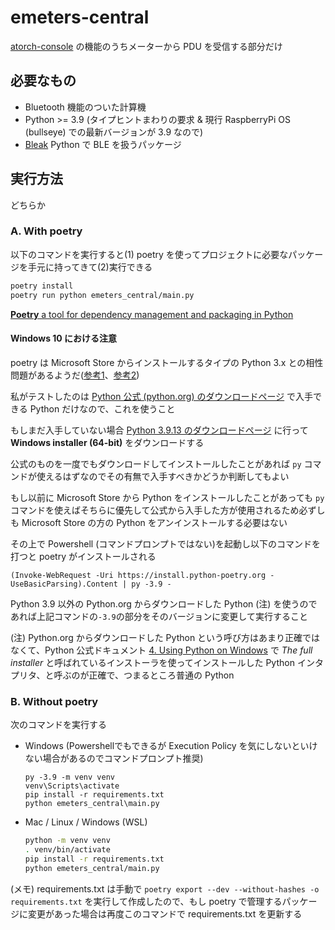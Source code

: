 # emeters-central

[atorch-console](https://github.com/NiceLabs/atorch-console) の機能のうちメーターから PDU を受信する部分だけ

## 必要なもの

- Bluetooth 機能のついた計算機
- Python >= 3.9 (タイプヒントまわりの要求 & 現行 RaspberryPi OS (bullseye) での最新バージョンが 3.9 なので)
- [Bleak](https://github.com/hbldh/bleak) Python で BLE を扱うパッケージ

## 実行方法

どちらか

### A. With poetry

以下のコマンドを実行すると(1) poetry を使ってプロジェクトに必要なパッケージを手元に持ってきて(2)実行できる

```bash
poetry install
poetry run python emeters_central/main.py
```

[**Poetry** a tool for dependency management and packaging in Python](https://github.com/python-poetry/poetry)

#### Windows 10 における注意

poetry は Microsoft Store からインストールするタイプの Python 3.x との相性問題があるようだ([参考1](https://github.com/python-poetry/poetry/issues/5331)、[参考2](https://github.com/python-poetry/poetry/issues/2629))

私がテストしたのは [Python 公式 (python.org) のダウンロードページ](https://www.python.org/downloads/) で入手できる Python だけなので、これを使うこと

もしまだ入手していない場合 [Python 3.9.13 のダウンロードページ](https://www.python.org/downloads/release/python-3913/) に行って **Windows installer (64-bit)** をダウンロードする

公式のものを一度でもダウンロードしてインストールしたことがあれば `py` コマンドが使えるはずなのでその有無で入手すべきかどうか判断してもよい

もし以前に Microsoft Store から Python をインストールしたことがあっても `py` コマンドを使えばそちらに優先して公式から入手した方が使用されるため必ずしも Microsoft Store の方の Python をアンインストールする必要はない

その上で Powershell (コマンドプロンプトではない)を起動し以下のコマンドを打つと poetry がインストールされる

```pwsh
(Invoke-WebRequest -Uri https://install.python-poetry.org -UseBasicParsing).Content | py -3.9 -
```

Python 3.9 以外の Python.org からダウンロードした Python (注) を使うのであれば上記コマンドの`-3.9`の部分をそのバージョンに変更して実行すること

(注) Python.org からダウンロードした Python という呼び方はあまり正確ではなくて、Python 公式ドキュメント [4. Using Python on Windows](https://docs.python.org/3/using/windows.html) で *The full installer* と呼ばれているインストーラを使ってインストールした Python インタプリタ、と呼ぶのが正確で、つまるところ普通の Python

### B. Without poetry

次のコマンドを実行する

- Windows (Powershellでもできるが Execution Policy を気にしないといけない場合があるのでコマンドプロンプト推奨)

  ```plain
  py -3.9 -m venv venv
  venv\Scripts\activate
  pip install -r requirements.txt
  python emeters_central\main.py
  ```

- Mac / Linux / Windows (WSL)

  ```bash
  python -m venv venv
  . venv/bin/activate
  pip install -r requirements.txt
  python emeters_central/main.py
  ```

(メモ) requirements.txt は手動で `poetry export --dev --without-hashes -o requirements.txt` を実行して作成したので、もし poetry で管理するパッケージに変更があった場合は再度このコマンドで requirements.txt を更新する
